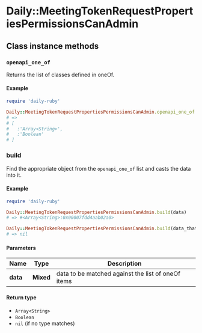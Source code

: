 # Daily::MeetingTokenRequestPropertiesPermissionsCanAdmin

## Class instance methods

### `openapi_one_of`

Returns the list of classes defined in oneOf.

#### Example

```ruby
require 'daily-ruby'

Daily::MeetingTokenRequestPropertiesPermissionsCanAdmin.openapi_one_of
# =>
# [
#   :'Array<String>',
#   :'Boolean'
# ]
```

### build

Find the appropriate object from the `openapi_one_of` list and casts the data into it.

#### Example

```ruby
require 'daily-ruby'

Daily::MeetingTokenRequestPropertiesPermissionsCanAdmin.build(data)
# => #<Array<String>:0x00007fdd4aab02a0>

Daily::MeetingTokenRequestPropertiesPermissionsCanAdmin.build(data_that_doesnt_match)
# => nil
```

#### Parameters

| Name | Type | Description |
| ---- | ---- | ----------- |
| **data** | **Mixed** | data to be matched against the list of oneOf items |

#### Return type

- `Array<String>`
- `Boolean`
- `nil` (if no type matches)

